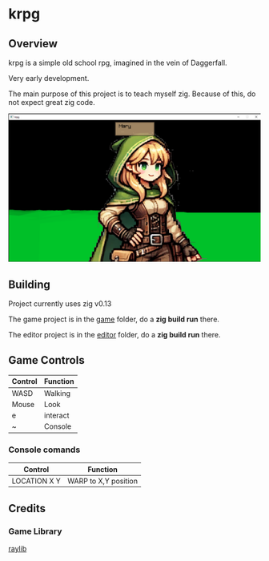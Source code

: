 # krpg

## Overview

krpg is a simple old school rpg, imagined in the vein of Daggerfall.

Very early development.

The main purpose of this project is to teach myself zig. Because of this, do not expect great zig code.

![](screenshots/20250311_01.png)

## Building

Project currently uses zig v0.13

The game project is in the [game](./game/) folder, do a **zig build run** there.

The editor project is in the [editor](./editor/) folder, do a **zig build run** there.

## Game Controls

|Control| Function|
|--|--|
|WASD|Walking|
|Mouse|Look|
| e| interact|
|~|Console|

### Console comands 
|Control| Function|
|--|--|
|LOCATION X Y| WARP to X,Y position|



## Credits

### Game Library
[raylib](https://www.raylib.com/)



